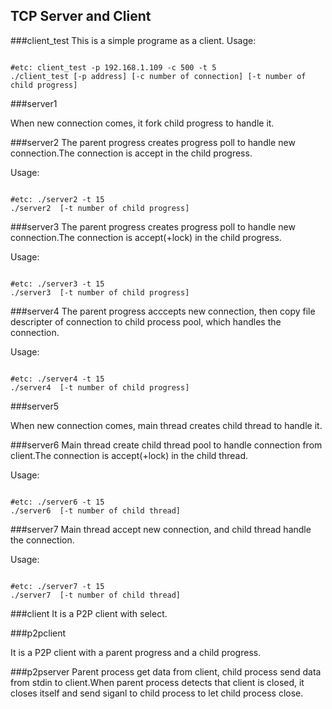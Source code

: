 TCP Server and Client
---

###client_test
This is a simple programe as a client.
Usage:

```shell

#etc: client_test -p 192.168.1.109 -c 500 -t 5 
./client_test [-p address] [-c number of connection] [-t number of child progress]

```

###server1

When new connection comes, it fork child progress to handle it.


###server2
The parent progress creates progress poll to handle new connection.The connection is accept in the child progress.

Usage:

```shell

#etc: ./server2 -t 15 
./server2  [-t number of child progress]

```

###server3
The parent progress creates progress poll to handle new connection.The connection is accept(+lock) in the child progress.

Usage:

```shell

#etc: ./server3 -t 15 
./server3  [-t number of child progress]

```

###server4
The parent progress acccepts new connection, then copy file descripter of connection to child process pool, which handles the connection. 

Usage:

```shell

#etc: ./server4 -t 15 
./server4  [-t number of child progress]

```

###server5

When new connection comes, main thread creates  child thread to handle it.

###server6
Main thread create child thread pool to handle connection from client.The connection is accept(+lock) in the child thread.

Usage:

```shell

#etc: ./server6 -t 15 
./server6  [-t number of child thread]

```

###server7
Main thread accept new connection, and child thread handle the connection.

Usage:

```shell

#etc: ./server7 -t 15 
./server7  [-t number of child thread]

```

###client
It is a  P2P client with select.

###p2pclient

It is a  P2P client with a parent progress and a child progress.

###p2pserver
Parent process get data from client, child process send data from stdin to client.When parent process detects that client is closed, it 
closes itself and send siganl to child process to let child process close.